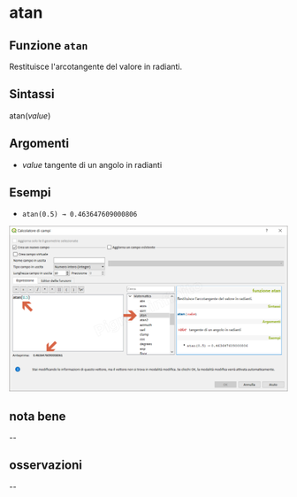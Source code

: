 # atan

## Funzione `atan`

Restituisce l'arcotangente del valore in radianti.

## Sintassi

atan\(_value_\)

## Argomenti

* _value_ tangente di un angolo in radianti

## Esempi

* `atan(0.5) → 0.463647609000806`

![](../../../.gitbook/assets/atan1%20%281%29.png)

## nota bene

--

## osservazioni

--

